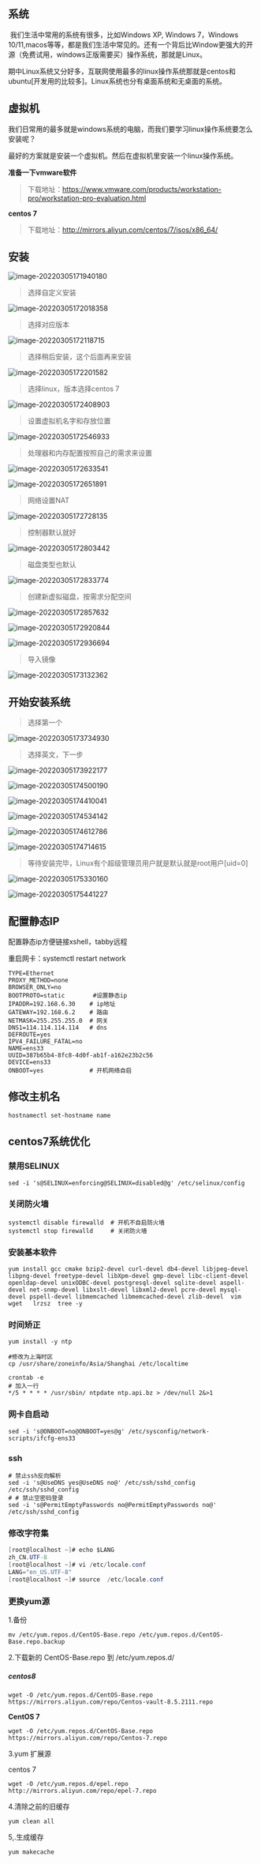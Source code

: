 ## 系统

​    我们生活中常用的系统有很多，比如Windows XP, Windows 7，Windows 10/11,macos等等，都是我们生活中常见的。还有一个背后比Window更强大的开源（免费试用，windows正版需要买）操作系统，那就是Linux。

​    期中Linux系统又分好多，互联网使用最多的linux操作系统那就是centos和ubuntu[开发用的比较多]。Linux系统也分有桌面系统和无桌面的系统。

## 虚拟机

我们日常用的最多就是windows系统的电脑，而我们要学习linux操作系统要怎么安装呢？

最好的方案就是安装一个虚拟机。然后在虚拟机里安装一个linux操作系统。

**准备一下vmware软件**

> 下载地址：https://www.vmware.com/products/workstation-pro/workstation-pro-evaluation.html

**centos 7**

> 下载地址：http://mirrors.aliyun.com/centos/7/isos/x86_64/

## 安装

![image-20220305171940180](xitonganzhuang.assets/image-20220305171940180.png)

> 选择自定义安装

![image-20220305172018358](xitonganzhuang.assets/image-20220305172018358.png)

> 选择对应版本

![image-20220305172118715](xitonganzhuang.assets/image-20220305172118715.png)

> 选择稍后安装，这个后面再来安装

![image-20220305172201582](xitonganzhuang.assets/image-20220305172201582.png)

> 选择linux，版本选择centos 7

![image-20220305172408903](xitonganzhuang.assets/image-20220305172408903.png)

> 设置虚拟机名字和存放位置

![image-20220305172546933](xitonganzhuang.assets/image-20220305172546933.png)

> 处理器和内存配置按照自己的需求来设置

![image-20220305172633541](xitonganzhuang.assets/image-20220305172633541.png)

![image-20220305172651891](xitonganzhuang.assets/image-20220305172651891.png)

> 网络设置NAT

![image-20220305172728135](xitonganzhuang.assets/image-20220305172728135.png)

> 控制器默认就好

![image-20220305172803442](xitonganzhuang.assets/image-20220305172803442.png)

> 磁盘类型也默认

![image-20220305172833774](xitonganzhuang.assets/image-20220305172833774.png)

> 创建新虚拟磁盘，按需求分配空间

![image-20220305172857632](xitonganzhuang.assets/image-20220305172857632.png)

![image-20220305172920844](xitonganzhuang.assets/image-20220305172920844.png)

![image-20220305172936694](xitonganzhuang.assets/image-20220305172936694.png)

> 导入镜像

![image-20220305173132362](xitonganzhuang.assets/image-20220305173132362.png)

## 开始安装系统

> 选择第一个

![image-20220305173734930](xitonganzhuang.assets/image-20220305173734930.png)

> 选择英文，下一步

![image-20220305173922177](xitonganzhuang.assets/image-20220305173922177.png)



![image-20220305174500190](xitonganzhuang.assets/image-20220305174500190.png)

![image-20220305174410041](xitonganzhuang.assets/image-20220305174410041.png)

![image-20220305174534142](xitonganzhuang.assets/image-20220305174534142.png)

![image-20220305174612786](xitonganzhuang.assets/image-20220305174612786.png)

![image-20220305174714615](xitonganzhuang.assets/image-20220305174714615.png)

> 等待安装完毕，Linux有个超级管理员用户就是默认就是root用户[uid=0]

![image-20220305175330160](xitonganzhuang.assets/image-20220305175330160.png)

![image-20220305175441227](xitonganzhuang.assets/image-20220305175441227.png)

## 配置静态IP

配置静态ip方便链接xshell，tabby远程

重启网卡：systemctl restart network

```
TYPE=Ethernet
PROXY_METHOD=none
BROWSER_ONLY=no
BOOTPROTO=static		#设置静态ip
IPADDR=192.168.6.30    # ip地址
GATEWAY=192.168.6.2    # 路由
NETMASK=255.255.255.0  # 网关
DNS1=114.114.114.114   # dns
DEFROUTE=yes
IPV4_FAILURE_FATAL=no
NAME=ens33
UUID=387b65b4-8fc8-4d0f-ab1f-a162e23b2c56
DEVICE=ens33
ONBOOT=yes			   # 开机网络自启
```

## 修改主机名

```
hostnamectl set-hostname name
```

## centos7系统优化

### 禁用SELINUX

```
sed -i 's@SELINUX=enforcing@SELINUX=disabled@g' /etc/selinux/config 
```

### 关闭防火墙

```
systemctl disable firewalld  # 开机不自启防火墙
systemctl stop firewalld     # 关闭防火墙
```

### 安装基本软件

```
yum install gcc cmake bzip2-devel curl-devel db4-devel libjpeg-devel libpng-devel freetype-devel libXpm-devel gmp-devel libc-client-devel openldap-devel unixODBC-devel postgresql-devel sqlite-devel aspell-devel net-snmp-devel libxslt-devel libxml2-devel pcre-devel mysql-devel pspell-devel libmemcached libmemcached-devel zlib-devel  vim wget   lrzsz  tree -y
```

### 时间矫正

```
yum install -y ntp

#修改为上海时区
cp /usr/share/zoneinfo/Asia/Shanghai /etc/localtime

crontab -e
# 加入一行
*/5 * * * * /usr/sbin/ ntpdate ntp.api.bz > /dev/null 2&>1
```

### 网卡自启动

```
sed -i 's@ONBOOT=no@ONBOOT=yes@g' /etc/sysconfig/network-scripts/ifcfg-ens33
```

### ssh

```
# 禁止ssh反向解析
sed -i 's@UseDNS yes@UseDNS no@' /etc/ssh/sshd_config /etc/ssh/sshd_config
# # 禁止空密码登录
sed -i 's@PermitEmptyPasswords no@PermitEmptyPasswords no@' /etc/ssh/sshd_config
```

### 修改字符集

```csharp
[root@localhost ~]# echo $LANG
zh_CN.UTF-8
[root@localhost ~]# vi /etc/locale.conf
LANG="en_US.UTF-8"
[root@localhost ~]# source  /etc/locale.conf
```

### 更换yum源

1.备份

```
mv /etc/yum.repos.d/CentOS-Base.repo /etc/yum.repos.d/CentOS-Base.repo.backup
```

2.下载新的 CentOS-Base.repo 到 /etc/yum.repos.d/

##### centos8

```
wget -O /etc/yum.repos.d/CentOS-Base.repo https://mirrors.aliyun.com/repo/Centos-vault-8.5.2111.repo
```

**CentOS 7**

```
wget -O /etc/yum.repos.d/CentOS-Base.repo https://mirrors.aliyun.com/repo/Centos-7.repo
```

3.yum 扩展源

centos 7

```
wget -O /etc/yum.repos.d/epel.repo http://mirrors.aliyun.com/repo/epel-7.repo
```

4.清除之前的旧缓存

```
yum clean all
```

5,.生成缓存

```
yum makecache
```

